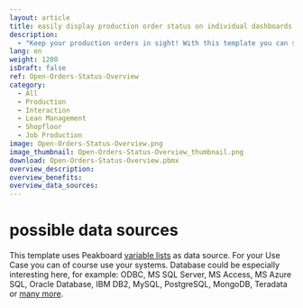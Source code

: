 ```yaml
---
layout: article
title: easily display production order status on individual dashboards
description: 
  - "Keep your production orders in sight! With this template you can see the status of open customer orders of your production in a practical overview. In addition to the type of order, you can also see the progress of individual orders. In our example, each order goes through three steps: gluing, sawing and welding. A traffic light automatically shows whether the work step for the respective order has been started, is currently in progress or has already been completed. The production orders can be filtered via a touch screen. The data is stored in a variable list, but can also be linked to an ERP system such as the transport orders from SAP (table LTAK). Download the template for free and customize your very own dashboard!"
lang: en
weight: 1200
isDraft: false
ref: Open-Orders-Status-Overview
category:
  - All
  - Production
  - Interaction
  - Lean Management
  - Shopfloor
  - Job Production
image: Open-Orders-Status-Overview.png
image_thumbnail: Open-Orders-Status-Overview_thumbnail.png
download: Open-Orders-Status-Overview.pbmx
overview_description:
overview_benefits:
overview_data_sources:
---
```


# possible data sources

This template uses Peakboard [variable lists](https://help.peakboard.com/scripting/en-variables.html) as data source. For your Use Case you can of course use your systems. Database could be especially interesting here, for example: ODBC, MS SQL Server, MS Access, MS Azure SQL, Oracle Database, IBM DB2, MySQL, PostgreSQL, MongoDB, Teradata or [many more](https://peakboard.com/en/interfaces/).
